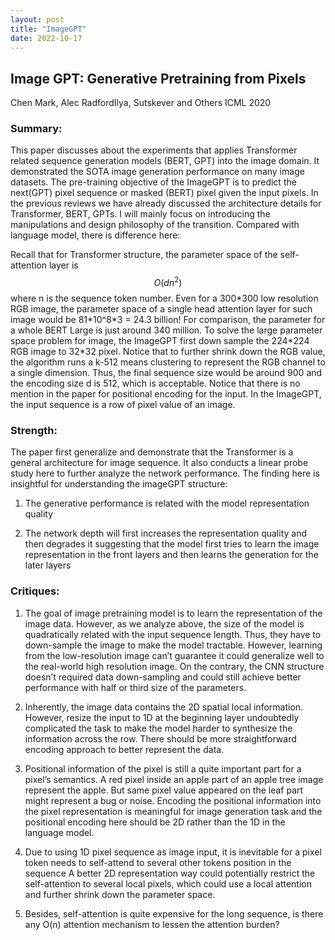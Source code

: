 ```yaml
---
layout: post
title: "ImageGPT"
date: 2022-10-17
---
```


## Image GPT: Generative Pretraining from Pixels
Chen Mark, Alec RadfordIlya, Sutskever and Others
ICML 2020

### Summary:
This paper discusses about the experiments that applies Transformer related sequence generation models (BERT, GPT) into the image domain. It demonstrated the SOTA image generation performance on many image datasets. The pre-training objective of the ImageGPT is to predict the next(GPT) pixel sequence or masked (BERT) pixel given the input pixels. In the previous reviews we have already discussed the architecture details for Transformer, BERT, GPTs. I will mainly focus on introducing the manipulations and design philosophy of the transition. Compared with language model, there is difference here:

Recall that for Transformer structure, the parameter space of the self-attention layer is $$O(dn^2)$$ where n is the sequence token number. Even for a 300\*300  low resolution RGB image, the parameter space of a single head attention layer for such image would be 81\*10^8\*3 = 24.3 billion! For comparison, the parameter for a whole BERT Large is just around 340 million. To solve the large parameter space problem for image, the ImageGPT first down sample the 224\*224 RGB image to 32\*32 pixel. Notice that to further shrink down the RGB value, the algorithm runs a k-512 means clustering to represent the RGB channel to a single dimension. Thus, the final sequence size would be around 900 and the encoding size d is 512, which is acceptable.
Notice that there is no mention in the paper for positional encoding for the input. In the ImageGPT, the input sequence is a row of pixel value of an image. 

### Strength:
The paper first generalize and demonstrate that the Transformer is a general architecture for image sequence. It also conducts a linear probe study here to further analyze the network performance. The finding here is insightful for understanding the imageGPT structure:

1.	The generative performance is related with the model representation quality

2.	The network depth will first increases the representation quality and then degrades it suggesting that the model first tries to learn the image representation in the front layers and then learns the generation for the later layers

### Critiques:

1.	The goal of image pretraining model is to learn the representation of the image data. However, as we analyze above, the size of the model is quadratically related with the input sequence length. Thus, they have to down-sample the image to make the model tractable. However, learning from the low-resolution image can’t guarantee it could generalize well to the real-world high resolution image. On the contrary, the CNN structure doesn’t required data down-sampling and could still achieve better performance with half or third size of the parameters.

2.	Inherently, the image data contains the 2D spatial local information. However, resize the input to 1D at the beginning layer undoubtedly complicated the task to make the model harder to synthesize the information across the row. There should be more straightforward encoding approach to better represent the data.

3.	Positional information of the pixel is still a quite important part for a pixel’s semantics. A red pixel inside an apple part of an apple tree image represent the apple. But same pixel value appeared on the leaf part might represent a bug or noise. Encoding the positional information into the pixel representation is meaningful for image generation task and the positional encoding here should be 2D rather than the 1D in the language model.

4.	Due to using 1D pixel sequence as image input, it is inevitable for a pixel token needs to self-attend to several other tokens position in the sequence  A better 2D representation way could potentially restrict the self-attention to several local pixels, which could use a local attention and further shrink down the parameter space.

5.	Besides, self-attention is quite expensive for the long sequence, is there any O(n) attention mechanism to lessen the attention burden?
